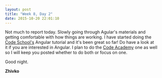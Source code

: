 ```yaml
---
layout: post
title: "Week 8, Day 2"
date: 2015-10-20 22:01:10
---
```

Not much to report today. Slowly going through Agular's materials and getting comfortable with how things are working. I have started doing the [Code School's](http://campus.codeschool.com/courses/shaping-up-with-angular-js/intro?utm_source=google&utm_medium=cpc&utm_campaign=course&gclid=CjwKEAjwzJexBRCa_pGo8IK0ilASJABfGldbvvd2lMRakP4occ38xSxrtRHnSI0U5q6Ny1XvZq5tqhoCz1fw_wcB) Angular tutorial and it's been great so far! Do have a look at it if you are interested in Angular. I plan to do the [Code Academy](https://www.codecademy.com/courses/learn-angularjs) one as well so I will keep you posted whether to do both or focus on one.

Good night.

__Zhivko__
